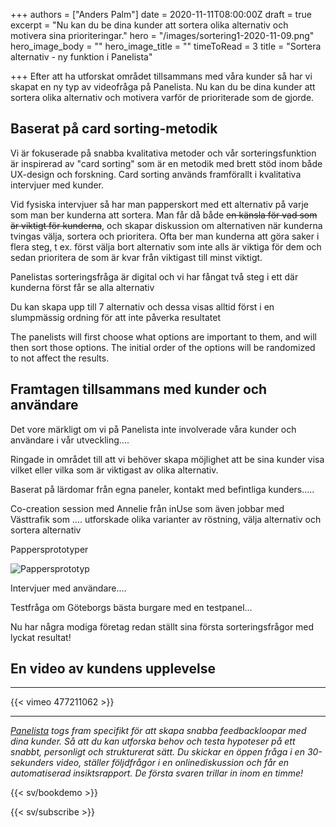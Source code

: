 +++
authors = ["Anders Palm"]
date = 2020-11-11T08:00:00Z
draft = true
excerpt = "Nu kan du be dina kunder att sortera olika alternativ och motivera sina prioriteringar."
hero = "/images/sortering1-2020-11-09.png"
hero_image_body = ""
hero_image_title = ""
timeToRead = 3
title = "Sortera alternativ - ny funktion i Panelista"

+++
Efter att ha utforskat området tillsammans med våra kunder så har vi skapat en ny typ av videofråga på Panelista. Nu kan du be dina kunder att sortera olika alternativ och motivera varför de prioriterade som de gjorde.

## Baserat på card sorting-metodik
Vi är fokuserade på snabba kvalitativa metoder och vår sorteringsfunktion är inspirerad av "card sorting" som är en metodik med brett stöd inom både UX-design och forskning. Card sorting används framförallt i kvalitativa intervjuer med kunder.

Vid fysiska intervjuer så har man papperskort med ett alternativ på varje som man ber kunderna att sortera. Man får då både ~~en känsla för vad som är viktigt för kunderna~~, och skapar diskussion om alternativen när kunderna tvingas välja, sortera och prioritera. Ofta ber man kunderna att göra saker i flera steg, t ex. först välja bort alternativ som inte alls är viktiga för dem och sedan prioritera de som är kvar från viktigast till minst viktigt.

Panelistas sorteringsfråga är digital och vi har fångat två steg i ett där kunderna först får se alla alternativ

Du kan skapa upp till 7 alternativ och dessa visas alltid först i en slumpmässig ordning för att inte påverka resultatet

The panelists will first choose what options are important to them, and will then sort those options. The initial order of the options will be randomized to not affect the results.




## Framtagen tillsammans med kunder och användare

Det vore märkligt om vi på Panelista inte involverade våra kunder och användare i vår utveckling....

Ringade in området till att vi behöver skapa möjlighet att be sina kunder visa vilket eller vilka som är viktigast av olika alternativ.



Baserat på lärdomar från egna paneler, kontakt med befintliga kunders.....

Co-creation session med Annelie från inUse som även jobbar med Västtrafik som .... utforskade olika varianter av röstning, välja alternativ och sortera alternativ

Pappersprototyper

<div class="Image__small"> <img src="/images/img_4710-2020-11-09.JPG" alt="Pappersprototyp" /> </div>

Intervjuer med användare....

Testfråga om Göteborgs bästa burgare med en testpanel...

Nu har några modiga företag redan ställt sina första sorteringsfrågor med lyckat resultat!

## En video av kundens upplevelse

***

{{< vimeo 477211062 >}}

***

[_Panelista_](https://panelista.com "Panelista") _togs fram specifikt för att skapa snabba feedbackloopar med dina kunder. Så att du kan utforska behov och testa hypoteser på ett snabbt, personligt och strukturerat sätt. Du skickar en öppen fråga i en 30-sekunders video, ställer följdfrågor i en onlinediskussion och får en automatiserad insiktsrapport. De första svaren trillar in inom en timme!_

{{< sv/bookdemo >}}

{{< sv/subscribe >}}